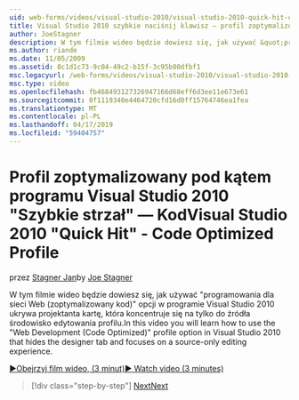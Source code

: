 ```yaml
---
uid: web-forms/videos/visual-studio-2010/visual-studio-2010-quick-hit-code-optimized-profile
title: Visual Studio 2010 szybkie naciśnij klawisz — profil zoptymalizowany pod kątem kodu | Dokumentacja firmy Microsoft
author: JoeStagner
description: W tym filmie wideo będzie dowiesz się, jak używać &quot;programowania dla sieci Web (zoptymalizowany kod)&quot; profilu opcji w Visual Studio 2010, która ukrywa projektanta kartę i...
ms.author: riande
ms.date: 11/05/2009
ms.assetid: 8c1d1c73-9c04-49c2-b15f-3c95b80dfbf1
msc.legacyurl: /web-forms/videos/visual-studio-2010/visual-studio-2010-quick-hit-code-optimized-profile
msc.type: video
ms.openlocfilehash: fb468493127326947166d68eff6d3ee11e673e61
ms.sourcegitcommit: 0f1119340e4464720cfd16d0ff15764746ea1fea
ms.translationtype: MT
ms.contentlocale: pl-PL
ms.lasthandoff: 04/17/2019
ms.locfileid: "59404757"
---
```

# <a name="visual-studio-2010-quick-hit---code-optimized-profile"></a><span data-ttu-id="73eea-103">Profil zoptymalizowany pod kątem programu Visual Studio 2010 "Szybkie strzał" — Kod</span><span class="sxs-lookup"><span data-stu-id="73eea-103">Visual Studio 2010 "Quick Hit" - Code Optimized Profile</span></span>

<span data-ttu-id="73eea-104">przez [Stagner Jan](https://github.com/JoeStagner)</span><span class="sxs-lookup"><span data-stu-id="73eea-104">by [Joe Stagner](https://github.com/JoeStagner)</span></span>

<span data-ttu-id="73eea-105">W tym filmie wideo będzie dowiesz się, jak używać &quot;programowania dla sieci Web (zoptymalizowany kod)&quot; opcji w programie Visual Studio 2010 ukrywa projektanta kartę, która koncentruje się na tylko do źródła środowisko edytowania profilu.</span><span class="sxs-lookup"><span data-stu-id="73eea-105">In this video you will learn how to use the &quot;Web Development (Code Optimized)&quot; profile option in Visual Studio 2010 that hides the designer tab and focuses on a source-only editing experience.</span></span> 

[<span data-ttu-id="73eea-106">&#9654;Obejrzyj film wideo, (3 minut)</span><span class="sxs-lookup"><span data-stu-id="73eea-106">&#9654; Watch video (3 minutes)</span></span>](https://channel9.msdn.com/Blogs/ASP-NET-Site-Videos/visual-studio-2010-quick-hit-code-optimized-profile)

> [!div class="step-by-step"]
> [<span data-ttu-id="73eea-107">Next</span><span class="sxs-lookup"><span data-stu-id="73eea-107">Next</span></span>](visual-studio-2010-quick-hit-code-search-view-hierarchy.md)
